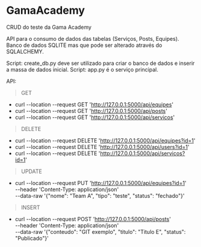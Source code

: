 # GamaAcademy
CRUD do teste da Gama Academy

API para o consumo de dados das tabelas (Serviços, Posts, Equipes).
Banco de dados SQLITE mas que pode ser alterado através do SQLALCHEMY. 

Script: create_db.py deve ser utilizado para criar o banco de dados e inserir a massa de dados inicial.
Script: app.py é o serviço principal.

API: 
> GET
* curl --location --request GET 'http://127.0.0.1:5000/api/equipes'
* curl --location --request GET 'http://127.0.0.1:5000/api/posts'
* curl --location --request GET 'http://127.0.0.1:5000/api/servicos'

> DELETE
* curl --location --request DELETE 'http://127.0.0.1:5000/api/equipes?id=1'
* curl --location --request DELETE 'http://127.0.0.1:5000/api/users?id=1'
* curl --location --request DELETE 'http://127.0.0.1:5000/api/servicos?id=1'

> UPDATE
* curl --location --request PUT 'http://127.0.0.1:5000/api/equipes?id=1' \
--header 'Content-Type: application/json' \
--data-raw '{"nome": "Team A", "tipo": "teste",  "status": "fechado"}'

> INSERT
* curl --location --request POST 'http://127.0.0.1:5000/api/posts' \
--header 'Content-Type: application/json' \
--data-raw '{"conteudo": "GIT exemplo", "titulo": "Titulo E", "status": "Publicado"}'
